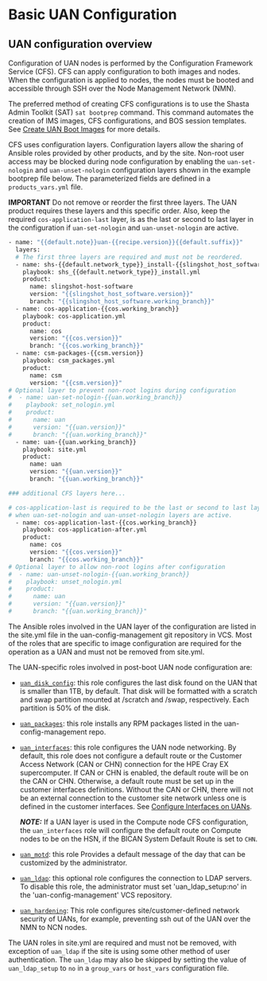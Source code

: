 # Basic UAN Configuration

## UAN configuration overview

Configuration of UAN nodes is performed by the Configuration Framework Service \(CFS\). CFS can apply configuration to both images and nodes. When the configuration is applied to nodes, the nodes must be booted and accessible through SSH over the Node Management Network \(NMN\).

The preferred method of creating CFS configurations is to use the Shasta Admin Toolkit (SAT) `sat bootprep` command.  This command automates the creation of IMS images, CFS configurations, and BOS session templates. See [Create UAN Boot Images](Create_UAN_Boot_Images.md) for more details.

CFS uses configuration layers. Configuration layers allow the sharing of Ansible roles provided by other products, and by the site.  Non-root user access may be blocked during node configuration by enabling the `uan-set-nologin` and `uan-unset-nologin` configuration layers shown in the example bootprep file below. The parameterized fields are defined in a `products_vars.yml` file.

**IMPORTANT** Do not remove or reorder the first three layers. The UAN product requires these layers and this specific order. Also, keep the required `cos-application-last` layer, is as the last or second to last layer in the configuration if `uan-set-nologin` and `uan-unset-nologin` are active.

```bash
- name: "{{default.note}}uan-{{recipe.version}}{{default.suffix}}"
  layers:
  # The first three layers are required and must not be reordered.
  - name: shs-{{default.network_type}}_install-{{slingshot_host_software.working_branch}}
    playbook: shs_{{default.network_type}}_install.yml
    product:
      name: slingshot-host-software
      version: "{{slingshot_host_software.version}}"
      branch: "{{slingshot_host_software.working_branch}}"
  - name: cos-application-{{cos.working_branch}}
    playbook: cos-application.yml
    product:
      name: cos
      version: "{{cos.version}}"
      branch: "{{cos.working_branch}}"
  - name: csm-packages-{{csm.version}}
    playbook: csm_packages.yml
    product:
      name: csm
      version: "{{csm.version}}"
# Optional layer to prevent non-root logins during configuration
#  - name: uan-set-nologin-{{uan.working_branch}}
#    playbook: set_nologin.yml
#    product:
#      name: uan
#      version: "{{uan.version}}"
#      branch: "{{uan.working_branch}}"
  - name: uan-{{uan.working_branch}}
    playbook: site.yml
    product:
      name: uan
      version: "{{uan.version}}"
      branch: "{{uan.working_branch}}"

### additional CFS layers here... 

# cos-application-last is required to be the last or second to last layer
# when uan-set-nologin and uan-unset-nologin layers are active.
  - name: cos-application-last-{{cos.working_branch}}
    playbook: cos-application-after.yml
    product:
      name: cos
      version: "{{cos.version}}"
      branch: "{{cos.working_branch}}"
# Optional layer to allow non-root logins after configuration
#  - name: uan-unset-nologin-{{uan.working_branch}}
#    playbook: unset_nologin.yml
#    product:
#      name: uan
#      version: "{{uan.version}}"
#      branch: "{{uan.working_branch}}"
```

The Ansible roles involved in the UAN layer of the configuration are listed in the site.yml file in the uan-config-management git repository in VCS. Most of the roles that are specific to image configuration are required for the operation as a UAN and must not be removed from site.yml.

The UAN-specific roles involved in post-boot UAN node configuration are:

- [`uan_disk_config`](uan_disk_config.md): this role configures the last disk found on the UAN that is smaller than 1TB, by default. That disk will be formatted with a scratch and swap partition mounted at /scratch and /swap, respectively. Each partition is 50% of the disk.
- [`uan_packages`](uan_packages.md): this role installs any RPM packages listed in the uan-config-management repo.
- [`uan_interfaces`](uan_interfaces.md): this role configures the UAN node networking. By default, this role does not configure a default route or the Customer Access Network \(CAN or CHN\) connection for the HPE Cray EX supercomputer. If CAN or CHN is enabled, the default route will be on the CAN or CHN. Otherwise, a default route must be set up in the customer interfaces definitions. Without the CAN or CHN, there will not be an external connection to the customer site network unless one is defined in the customer interfaces. See [Configure Interfaces on UANs](Configure_Interfaces_on_UANs.md).

  ***NOTE:*** If a UAN layer is used in the Compute node CFS configuration, the `uan_interfaces` role will configure the default route on Compute nodes to be on the HSN, if the BICAN System Default Route is set to `CHN`.
- [`uan_motd`](uan_motd.md): this role Provides a default message of the day that can be customized by the administrator.
- [`uan_ldap`](uan_ldap.md): this optional role configures the connection to LDAP servers. To disable this role, the administrator must set 'uan_ldap_setup:no' in the 'uan-config-management' VCS repository.
- [`uan_hardening`](uan_hardening.md): This role configures site/customer-defined network security of UANs, for example, preventing ssh out of the UAN over the NMN to NCN nodes.

The UAN roles in site.yml are required and must not be removed, with exception of `uan_ldap` if the site is using some other method of user authentication. The `uan_ldap` may also be skipped by setting the value of `uan_ldap_setup` to `no` in a `group_vars` or `host_vars` configuration file.
